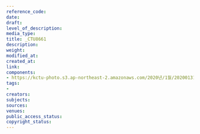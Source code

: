 ```yaml
---
reference_code: 
date: 
draft: 
level_of_description: 
media_type: 
title: _CTU8661
description: 
weight: 
modified_at: 
created_at: 
link: 
components:
- https://kctu-photo.s3.ap-northeast-2.amazonaws.com/2020년/1월/20200131_톨게이트+요금수납+노동자+김천+도로공사+본사+145일+농성+해단+및+직접고용+쟁취+결의대회/_CTU8661.jpg
tags:
- 
creators: 
subjects: 
sources: 
venues: 
public_access_status: 
copyright_status: 
---
```

